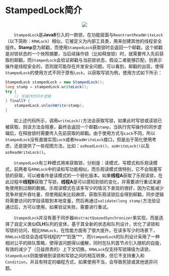 # StampedLock简介

<center>
<img src="https://weipeng2k.github.io/hot-wind/resources/juc-summary/juc-stampedlock-summary.jpg">
</center>

&nbsp;&nbsp;&nbsp;&nbsp;&nbsp;&nbsp;&nbsp;`StampedLock`是**Java8**引入的一款锁，在功能层面与`ReentrantReadWriteLock`（以下简称：`RRWLock`）相似，它被定义为内部工具类，用来创建其他的线程安全组件。**Stamp**意为邮戳，而使用`StampedLock`获取锁时会返回一个邮戳，这个邮戳是对锁状态的一个快照摘要，当后续操作锁（比如释放锁）时，就需要传入先前获取的邮戳，而`StampedLock`会验证邮戳与当前锁状态，假设二者能够匹配，则表示操作是线程安全的，否则就可能存在并发安全问题。可以看到，邮戳的出现，使得`StampedLock`的使用方式不同于原有`Lock`，以获取写锁为例，使用方式如下所示：

```java
StampedLock stampedLock = new StampedLock();
long stamp = stampedLock.writeLock();
try {
    // 写操作的同步逻辑
} finallY {
    stampedLock.unlockWrite(stamp);
}
```

&nbsp;&nbsp;&nbsp;&nbsp;&nbsp;&nbsp;&nbsp;如上述代码所示，调用`writeLock()`方法会获取写锁，如果此时写锁或读锁已被获取，则该方法会阻塞，最终会返回一个邮戳`stamp`，当执行完写操作的同步逻辑后，在释放锁时需要传入先前获取的邮戳。由于使用方式与`Lock`不同，所以`StampedLock`没有直接实现`Lock`或者`ReadWriteLock`接口，但是出于简化使用考虑，还是提供了一些视图方法，比如：`asReadLock()`、`asWriteLock()`以及`asReadWriteLock()`。

&nbsp;&nbsp;&nbsp;&nbsp;&nbsp;&nbsp;&nbsp;`StampedLock`有三种模式用来获取锁，分别是：读模式、写模式和乐观读模式，前两者与`RRWLock`中的读和写功能相似，而乐观读模式很特别，它不会阻塞写锁的获取，可以被看作是读模式的一个弱化版本。如果**线程A**获取了乐观读锁，在此过程中**线程B**获取了写锁，**线程A**是可以感知到锁的变化，并需要进行重试来避免使用到过期的数据。乐观读模式在读多写少的情况下表现的很好，因为它能减少竞争并提升吞吐量，但使用起来比较麻烦，获取乐观读锁后会得到邮戳，同步逻辑将需要访问的字段读取到本地变量，然后再通过`validate(long stamp)`方法验证通过后，方可以使用，如果验证失败，需要进行重试。

&nbsp;&nbsp;&nbsp;&nbsp;&nbsp;&nbsp;&nbsp;`StampedLock`并没有基于同步器`AbstractQueuedSynchronizer`来实现，而是选择了自定义类似**CLH**队列的变体，基于其全新的状态和队列设计，优化了读锁和写锁的访问，相比`RRWLock`，在性能方面有了很大提升。在读多写少的场景下，`RRWLock`往往会造成写线程的**“饥饿”**，而`StampedLock`的队列设计采用了一种相对公平的排队策略，使得该问题得以缓解，同时在队列首节点引入随机的自旋，有效的减少了（日益昂贵的）上下文切换。`RRWLock`仅支持写锁降级为读锁，`StampedLock`则能够做到读锁和写锁之间的相互转换，但它不支持重入和`Condition`，并且有特定的编程方式，如果使用不当，会导致死锁或其他诡异问题。

